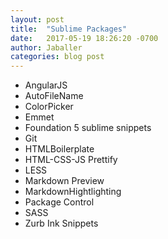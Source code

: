 ```yaml
---
layout: post
title:  "Sublime Packages"
date:   2017-05-19 18:26:20 -0700
author: Jaballer
categories: blog post
---
```


- AngularJS
- AutoFileName
- ColorPicker
- Emmet
- Foundation 5 sublime snippets
- Git
- HTMLBoilerplate
- HTML-CSS-JS Prettify
- LESS
- Markdown Preview
- MarkdownHightlighting
- Package Control
- SASS
- Zurb Ink Snippets